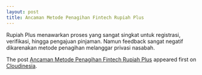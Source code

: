 ```yaml
---
layout: post
title: Ancaman Metode Penagihan Fintech Rupiah Plus
---
```


<p>Rupiah Plus menawarkan proses yang sangat singkat untuk registrasi, verifikasi, hingga pengajuan pinjaman. Namun feedback sangat negatif dikarenakan metode penagihan melanggar privasi nasabah.</p>
<p>The post <a rel="nofollow" href="https://cloudinesia.com/penagihan-fintech-rupiahplus/">Ancaman Metode Penagihan Fintech Rupiah Plus</a> appeared first on <a rel="nofollow" href="https://cloudinesia.com">Cloudinesia</a>.</p>
